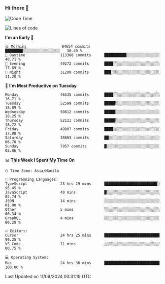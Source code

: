 ### Hi there 👋

<!--START_SECTION:waka-->
![Code Time](http://img.shields.io/badge/Code%20Time-5%2C529%20hrs%2014%20mins-blue)

![Lines of code](https://img.shields.io/badge/From%20Hello%20World%20I%27ve%20Written-120.9%20million%20lines%20of%20code-blue)

**I'm an Early 🐤** 

```text
🌞 Morning                84654 commits       ████████░░░░░░░░░░░░░░░░░   30.40 % 
🌆 Daytime                113368 commits      ██████████░░░░░░░░░░░░░░░   40.71 % 
🌃 Evening                49272 commits       ████░░░░░░░░░░░░░░░░░░░░░   17.69 % 
🌙 Night                  31200 commits       ███░░░░░░░░░░░░░░░░░░░░░░   11.20 % 
```
📅 **I'm Most Productive on Tuesday** 

```text
Monday                   46535 commits       ████░░░░░░░░░░░░░░░░░░░░░   16.71 % 
Tuesday                  52599 commits       █████░░░░░░░░░░░░░░░░░░░░   18.89 % 
Wednesday                50812 commits       █████░░░░░░░░░░░░░░░░░░░░   18.25 % 
Thursday                 52121 commits       █████░░░░░░░░░░░░░░░░░░░░   18.72 % 
Friday                   49807 commits       ████░░░░░░░░░░░░░░░░░░░░░   17.88 % 
Saturday                 18663 commits       ██░░░░░░░░░░░░░░░░░░░░░░░   06.70 % 
Sunday                   7957 commits        █░░░░░░░░░░░░░░░░░░░░░░░░   02.86 % 
```


📊 **This Week I Spent My Time On** 

```text
🕑︎ Time Zone: Asia/Manila

💬 Programming Languages: 
TypeScript               23 hrs 29 mins      ████████████████████████░   95.45 % 
JavaScript               40 mins             █░░░░░░░░░░░░░░░░░░░░░░░░   02.74 % 
JSON                     14 mins             ░░░░░░░░░░░░░░░░░░░░░░░░░   01.00 % 
Other                    5 mins              ░░░░░░░░░░░░░░░░░░░░░░░░░   00.34 % 
GraphQL                  4 mins              ░░░░░░░░░░░░░░░░░░░░░░░░░   00.28 % 

🔥 Editors: 
Cursor                   24 hrs 25 mins      █████████████████████████   99.25 % 
VS Code                  11 mins             ░░░░░░░░░░░░░░░░░░░░░░░░░   00.75 % 

💻 Operating System: 
Mac                      24 hrs 36 mins      █████████████████████████   100.00 % 
```


 Last Updated on 11/09/2024 00:31:19 UTC
<!--END_SECTION:waka-->


<!--
**rad182/rad182** is a ✨ _special_ ✨ repository because its `README.md` (this file) appears on your GitHub profile.

Here are some ideas to get you started:

- 🔭 I’m currently working on ...
- 🌱 I’m currently learning ...
- 👯 I’m looking to collaborate on ...
- 🤔 I’m looking for help with ...
- 💬 Ask me about ...
- 📫 How to reach me: ...
- 😄 Pronouns: ...
- ⚡ Fun fact: ...
-->
